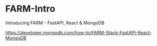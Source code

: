 # FARM-Intro
Introducing FARM - FastAPI, React &amp; MongoDB


https://developer.mongodb.com/how-to/FARM-Stack-FastAPI-React-MongoDB